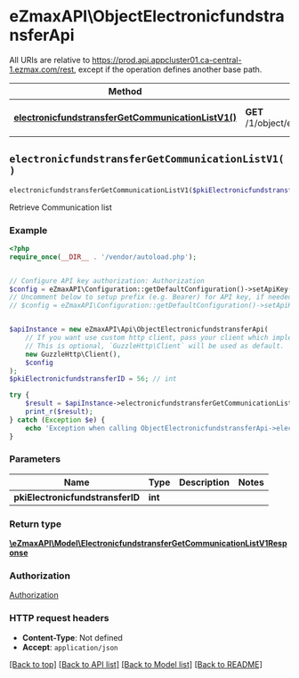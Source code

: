# eZmaxAPI\ObjectElectronicfundstransferApi

All URIs are relative to https://prod.api.appcluster01.ca-central-1.ezmax.com/rest, except if the operation defines another base path.

| Method | HTTP request | Description |
| ------------- | ------------- | ------------- |
| [**electronicfundstransferGetCommunicationListV1()**](ObjectElectronicfundstransferApi.md#electronicfundstransferGetCommunicationListV1) | **GET** /1/object/electronicfundstransfer/{pkiElectronicfundstransferID}/getCommunicationList | Retrieve Communication list |


## `electronicfundstransferGetCommunicationListV1()`

```php
electronicfundstransferGetCommunicationListV1($pkiElectronicfundstransferID): \eZmaxAPI\Model\ElectronicfundstransferGetCommunicationListV1Response
```

Retrieve Communication list



### Example

```php
<?php
require_once(__DIR__ . '/vendor/autoload.php');


// Configure API key authorization: Authorization
$config = eZmaxAPI\Configuration::getDefaultConfiguration()->setApiKey('Authorization', 'YOUR_API_KEY');
// Uncomment below to setup prefix (e.g. Bearer) for API key, if needed
// $config = eZmaxAPI\Configuration::getDefaultConfiguration()->setApiKeyPrefix('Authorization', 'Bearer');


$apiInstance = new eZmaxAPI\Api\ObjectElectronicfundstransferApi(
    // If you want use custom http client, pass your client which implements `GuzzleHttp\ClientInterface`.
    // This is optional, `GuzzleHttp\Client` will be used as default.
    new GuzzleHttp\Client(),
    $config
);
$pkiElectronicfundstransferID = 56; // int

try {
    $result = $apiInstance->electronicfundstransferGetCommunicationListV1($pkiElectronicfundstransferID);
    print_r($result);
} catch (Exception $e) {
    echo 'Exception when calling ObjectElectronicfundstransferApi->electronicfundstransferGetCommunicationListV1: ', $e->getMessage(), PHP_EOL;
}
```

### Parameters

| Name | Type | Description  | Notes |
| ------------- | ------------- | ------------- | ------------- |
| **pkiElectronicfundstransferID** | **int**|  | |

### Return type

[**\eZmaxAPI\Model\ElectronicfundstransferGetCommunicationListV1Response**](../Model/ElectronicfundstransferGetCommunicationListV1Response.md)

### Authorization

[Authorization](../../README.md#Authorization)

### HTTP request headers

- **Content-Type**: Not defined
- **Accept**: `application/json`

[[Back to top]](#) [[Back to API list]](../../README.md#endpoints)
[[Back to Model list]](../../README.md#models)
[[Back to README]](../../README.md)
